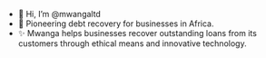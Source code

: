 - 👋 Hi, I’m @mwangaltd
- 👀 Pioneering debt recovery for businesses in Africa.
- ✨ Mwanga helps businesses recover outstanding loans from its customers through ethical means and innovative technology.

<!---
mwangaltd/mwangaltd is a ✨ special ✨ repository because its `README.md` (this file) appears on your GitHub profile.
You can click the Preview link to take a look at your changes.
--->
